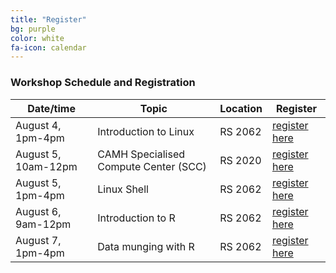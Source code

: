 ```yaml
---
title: "Register"
bg: purple
color: white 
fa-icon: calendar
---
```


### Workshop Schedule and Registration

| Date/time           | Topic                                 | Location | Register                         | 
|---------------------|---------------------------------------|----------|----------------------------------|
| August 4, 1pm-4pm   | Introduction to Linux                 | RS 2062  | <a href="link">register here</a> | 
| August 5, 10am-12pm | CAMH Specialised Compute Center (SCC) | RS 2020  | <a href="link">register here</a> | 
| August 5, 1pm-4pm   | Linux Shell                           | RS 2062  | <a href="link">register here</a> | 
| August 6, 9am-12pm  | Introduction to R                     | RS 2062  | <a href="link">register here</a> | 
| August 7, 1pm-4pm   | Data munging with R                   | RS 2062  | <a href="link">register here</a> | 
